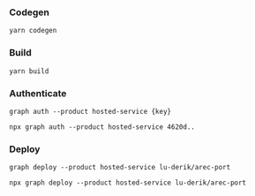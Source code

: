 ### Codegen
`yarn codegen`

### Build
`yarn build`

### Authenticate

`graph auth --product hosted-service {key}`

`npx graph auth --product hosted-service 4620d..` 

### Deploy

`graph deploy --product hosted-service lu-derik/arec-port`

`npx graph deploy --product hosted-service lu-derik/arec-port`
